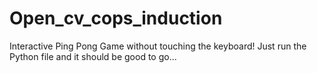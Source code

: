 # Open_cv_cops_induction
Interactive Ping Pong Game without touching the keyboard!
Just run the Python file and it should be good to go...
